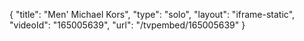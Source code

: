 {
    "title": "Men' Michael Kors",
    "type": "solo",
    "layout": "iframe-static",
    "videoId": "165005639",
    "url": "\/tvpembed\/165005639"
}